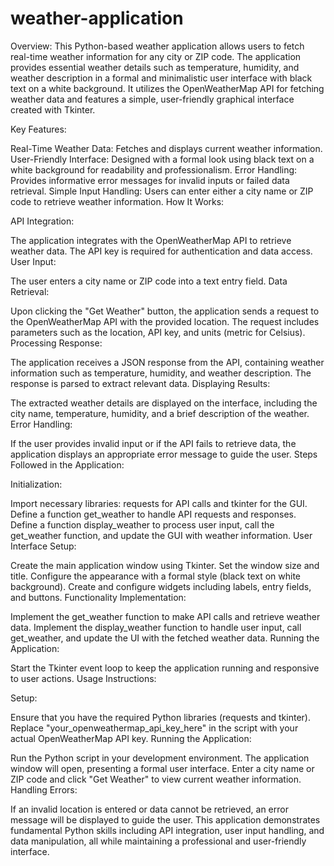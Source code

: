 # weather-application
Overview:
This Python-based weather application allows users to fetch real-time weather information for any city or ZIP code. The application provides essential weather details such as temperature, humidity, and weather description in a formal and minimalistic user interface with black text on a white background. It utilizes the OpenWeatherMap API for fetching weather data and features a simple, user-friendly graphical interface created with Tkinter.

Key Features:

Real-Time Weather Data: Fetches and displays current weather information.
User-Friendly Interface: Designed with a formal look using black text on a white background for readability and professionalism.
Error Handling: Provides informative error messages for invalid inputs or failed data retrieval.
Simple Input Handling: Users can enter either a city name or ZIP code to retrieve weather information.
How It Works:

API Integration:

The application integrates with the OpenWeatherMap API to retrieve weather data. The API key is required for authentication and data access.
User Input:

The user enters a city name or ZIP code into a text entry field.
Data Retrieval:

Upon clicking the "Get Weather" button, the application sends a request to the OpenWeatherMap API with the provided location.
The request includes parameters such as the location, API key, and units (metric for Celsius).
Processing Response:

The application receives a JSON response from the API, containing weather information such as temperature, humidity, and weather description.
The response is parsed to extract relevant data.
Displaying Results:

The extracted weather details are displayed on the interface, including the city name, temperature, humidity, and a brief description of the weather.
Error Handling:

If the user provides invalid input or if the API fails to retrieve data, the application displays an appropriate error message to guide the user.
Steps Followed in the Application:

Initialization:

Import necessary libraries: requests for API calls and tkinter for the GUI.
Define a function get_weather to handle API requests and responses.
Define a function display_weather to process user input, call the get_weather function, and update the GUI with weather information.
User Interface Setup:

Create the main application window using Tkinter.
Set the window size and title.
Configure the appearance with a formal style (black text on white background).
Create and configure widgets including labels, entry fields, and buttons.
Functionality Implementation:

Implement the get_weather function to make API calls and retrieve weather data.
Implement the display_weather function to handle user input, call get_weather, and update the UI with the fetched weather data.
Running the Application:

Start the Tkinter event loop to keep the application running and responsive to user actions.
Usage Instructions:

Setup:

Ensure that you have the required Python libraries (requests and tkinter).
Replace "your_openweathermap_api_key_here" in the script with your actual OpenWeatherMap API key.
Running the Application:

Run the Python script in your development environment.
The application window will open, presenting a formal user interface.
Enter a city name or ZIP code and click "Get Weather" to view current weather information.
Handling Errors:

If an invalid location is entered or data cannot be retrieved, an error message will be displayed to guide the user.
This application demonstrates fundamental Python skills including API integration, user input handling, and data manipulation, all while maintaining a professional and user-friendly interface.

